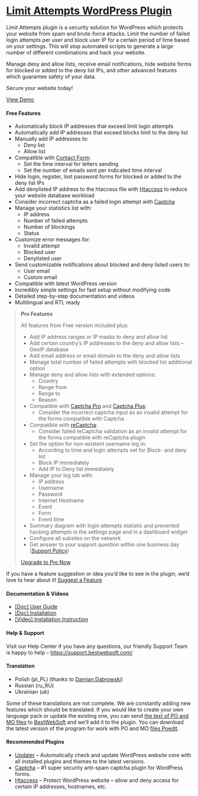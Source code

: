 <a href="https://bestwebsoft.com/products/wordpress/plugins/limit-attempts/" target=_blank>Limit Attempts WordPress Plugin</a>
========================

<p>Limit Attempts plugin is a security solution for WordPress which protects your website from spam and brute-force attacks. Limit the number of failed login attempts per user and block user IP for a certain period of time based on your settings. This will stop automated scripts to generate a large number of different combinations and hack your website.</p>
<p>Manage deny and allow lists, receive email notifications, hide website forms for blocked or added to the deny list IPs, and other advanced features which guarantee safety of your data.</p>
<p>Secure your website today!</p>
<p><a href="https://bestwebsoft.com/demo-for-limit-attempts/?ref=readme" rel="nofollow ugc">View Demo</a></p>
<p><span class="embed-youtube" style="text-align:center; display: block;"></span></p>
<h4>Free Features</h4>
<ul>
<li>Automatically block IP addresses that exceed limit login attempts</li>
<li>Automatically add IP addresses that exceed blocks limit to the deny list</li>
<li>Manually add IP addresses to:
<ul>
<li>Deny list</li>
<li>Allow list</li>
</ul>
</li>
<li>Compatible with <a href="https://bestwebsoft.com/products/wordpress/plugins/contact-form/?k=fc7e2e440918324853c2060dbe6d9dc9" rel="nofollow ugc">Contact Form</a>:
<ul>
<li>Set the time interval for letters sending</li>
<li>Set the number of emails sent per indicated time interval</li>
</ul>
</li>
<li>Hide login, register, lost password forms for blocked or added to the deny list IPs</li>
<li>Add denylisted IP address to the htaccess file with <a href="https://bestwebsoft.com/products/wordpress/plugins/htaccess/?k=0792e5d1f813e0de1fe113076b7706fd" rel="nofollow ugc">Htaccess</a> to reduce your website database workload</li>
<li>Consider incorrect captcha as a failed login attempt with <a href="https://bestwebsoft.com/products/wordpress/plugins/captcha/?k=4866b64ad8a5a969edaa66a4a688b46c" rel="nofollow ugc">Captcha</a></li>
<li>Manage your statistics list with:
<ul>
<li>IP address</li>
<li>Number of failed attempts</li>
<li>Number of blockings</li>
<li>Status</li>
</ul>
</li>
<li>Customize error messages for:
<ul>
<li>Invalid attempt</li>
<li>Blocked user</li>
<li>Denylisted user</li>
</ul>
</li>
<li>Send customizable notifications about blocked and deny listed users to:
<ul>
<li>User email</li>
<li>Custom email</li>
</ul>
</li>
<li>Compatible with latest WordPress version</li>
<li>Incredibly simple settings for fast setup without modifying code</li>
<li>Detailed step-by-step documentation and videos</li>
<li>Multilingual and RTL ready</li>
</ul>
<blockquote>
<p><strong>Pro Features</strong></p>
<p>All features from Free version included plus:</p>
<ul>
<li>Add IP address ranges or IP masks to deny and allow list</li>
<li>Add certain country&#8217;s IP addresses to the deny and allow lists &#8211; GeoIP database</li>
<li>Add email address or email domain to the deny and allow lists</li>
<li>Manage total number of failed attempts with blocked list additional option</li>
<li>Manage deny and allow lists with extended options:
<ul>
<li>Country</li>
<li>Range from</li>
<li>Range to</li>
<li>Reason</li>
</ul>
</li>
<li>Compatible with <a href="https://bestwebsoft.com/products/wordpress/plugins/captcha/?k=4866b64ad8a5a969edaa66a4a688b46c" rel="nofollow ugc">Captcha Pro</a> and <a href="https://codecanyon.net/item/captcha-plus/9656420" rel="nofollow ugc">Captcha Plus</a>:
<ul>
<li>Consider the incorrect captcha input as an invalid attempt for the forms compatible with Captcha</li>
</ul>
</li>
<li>Compatible with <a href="https://bestwebsoft.com/products/wordpress/plugins/google-captcha/?k=fd764017a5f3f57d9c307ef96b4b9935" rel="nofollow ugc">reCaptcha</a>:
<ul>
<li>Consider failed reCaptcha validation as an invalid attempt for the forms compatible with reCaptcha plugin</li>
</ul>
</li>
<li>Set the option for non-existent username log in:
<ul>
<li>According to time and login attempts set for Block- and deny list</li>
<li>Block IP immediately</li>
<li>Add IP to Deny list immediately</li>
</ul>
</li>
<li>Manage your log tab with:
<ul>
<li>IP address</li>
<li>Username</li>
<li>Password</li>
<li>Internet Hostname</li>
<li>Event</li>
<li>Form</li>
<li>Event time</li>
</ul>
</li>
<li>Summary diagram with login attempts statistic and prevented hacking attempts in the settings page and in a dashboard widget</li>
<li>Configure all subsites on the network</li>
<li>Get answer to your support question within one business day (<a href="https://bestwebsoft.com/support-policy/" rel="nofollow ugc">Support Policy</a>)</li>
</ul>
<p><a href="https://bestwebsoft.com/products/wordpress/plugins/limit-attempts/?k=cb8137a688618f00aad733d4b0b2d014" rel="nofollow ugc">Upgrade to Pro Now</a></p>
</blockquote>
<p>If you have a feature suggestion or idea you&#8217;d like to see in the plugin, we&#8217;d love to hear about it! <a href="https://support.bestwebsoft.com/hc/en-us/requests/new" rel="nofollow ugc">Suggest a Feature</a></p>
<h4>Documentation &amp; Videos</h4>
<ul>
<li><a href="https://bestwebsoft.com/documentation/limit-attempts/limit-attempts-user-guide/" rel="nofollow ugc">[Doc] User Guide</a></li>
<li><a href="https://bestwebsoft.com/documentation/how-to-install-a-wordpress-product/how-to-install-a-wordpress-plugin/" rel="nofollow ugc">[Doc] Installation</a></li>
<li><a href="https://www.youtube.com/watch?v=BZ9WZ3G9ves&autoplay=1" rel="nofollow ugc">[Video] Installation Instruction</a></li>
</ul>
<h4>Help &amp; Support</h4>
<p>Visit our Help Center if you have any questions, our friendly Support Team is happy to help &#8211; <a href="https://support.bestwebsoft.com/" rel="nofollow ugc">https://support.bestwebsoft.com/</a></p>
<h4>Translation</h4>
<ul>
<li>Polish (pl_PL) (thanks to <a href="mailto:&#x64;&#x61;&#x62;&#101;&#107;&#049;&#056;&#049;&#x32;&#x40;&#x67;&#x6d;&#x61;&#105;&#108;&#046;&#099;&#111;&#x6d;" rel="nofollow ugc">Damian Dąbrowski</a>)</li>
<li>Russian (ru_RU)</li>
<li>Ukrainian (uk)</li>
</ul>
<p>Some of these translations are not complete. We are constantly adding new features which should be translated. If you would like to create your own language pack or update the existing one, you can send <a href="https://codex.wordpress.org/Translating_WordPress" rel="nofollow ugc">the text of PO and MO files</a> to <a href="https://support.bestwebsoft.com/hc/en-us/requests/new" rel="nofollow ugc">BestWebSoft</a> and we&#8217;ll add it to the plugin. You can download the latest version of the program for work with PO and MO <a href="http://www.poedit.net/download.php" rel="nofollow ugc">files Poedit</a>.</p>
<h4>Recommended Plugins</h4>
<ul>
<li><a href="https://bestwebsoft.com/products/wordpress/plugins/updater/?k=1babc7691c564636f8fddb7698f8f43e" rel="nofollow ugc">Updater</a> &#8211; Automatically check and update WordPress website core with all installed plugins and themes to the latest versions.</li>
<li><a href="https://bestwebsoft.com/products/wordpress/plugins/captcha/?k=4866b64ad8a5a969edaa66a4a688b46c" rel="nofollow ugc">Captcha</a> &#8211; #1 super security anti-spam captcha plugin for WordPress forms.</li>
<li><a href="https://bestwebsoft.com/products/wordpress/plugins/htaccess/?k=0792e5d1f813e0de1fe113076b7706fd" rel="nofollow ugc">Htaccess</a> &#8211; Protect WordPress website &#8211; allow and deny access for certain IP addresses, hostnames, etc.</li>
</ul>
